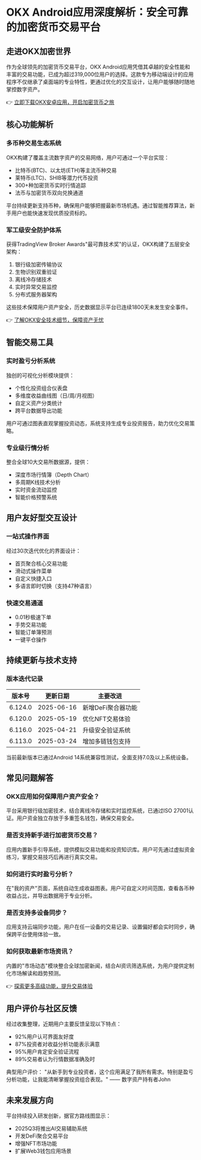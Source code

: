 # OKX Android应用深度解析：安全可靠的加密货币交易平台

## 走进OKX加密世界

作为全球领先的加密货币交易平台，OKX Android应用凭借其卓越的安全性能和丰富的交易功能，已成为超过319,000位用户的选择。这款专为移动端设计的应用程序不仅继承了桌面端的专业特性，更通过优化的交互设计，让用户能够随时随地掌控数字资产。

👉 [立即下载OKX安卓应用，开启加密货币之旅](https://bit.ly/okx_welcome)

## 核心功能解析

### 多币种交易生态系统

OKX构建了覆盖主流数字资产的交易网络，用户可通过一个平台实现：
- 比特币(BTC)、以太坊(ETH)等主流币种交易
- 莱特币(LTC)、SHIB等潜力代币投资
- 300+种加密货币实时行情追踪
- 法币与加密货币双向兑换通道

平台持续更新支持币种，确保用户能够把握最新市场机遇。通过智能推荐算法，新手用户也能快速发现优质投资标的。

### 军工级安全防护体系

获得TradingView Broker Awards"最可靠技术奖"的认证，OKX构建了五层安全架构：
1. 银行级加密传输协议
2. 生物识别双重验证
3. 离线冷存储技术
4. 实时异常交易监控
5. 分布式服务器架构

这些技术保障用户资产安全，历史数据显示平台已连续1800天未发生安全事件。

👉 [了解OKX安全技术细节，保障资产无忧](https://bit.ly/okx_welcome)

## 智能交易工具

### 实时盈亏分析系统

独创的可视化分析模块提供：
- 个性化投资组合仪表盘
- 多维度收益曲线图（日/周/月视图）
- 自定义资产分类统计
- 跨平台数据导出功能

用户可通过图表直观掌握投资动态，系统支持生成专业投资报告，助力优化交易策略。

### 专业级行情分析

整合全球10大交易所数据源，提供：
- 深度市场行情簿（Depth Chart）
- 多周期K线技术分析
- 实时资金流动监控
- 智能价格预警系统

## 用户友好型交互设计

### 一站式操作界面

经过30次迭代优化的界面设计：
- 首页聚合核心交易功能
- 滑动式操作菜单
- 自定义快捷入口
- 多语言即时切换（支持47种语言）

### 快速交易通道

- 0.01秒极速下单
- 手势交易功能
- 智能订单簿预测
- 一键平仓操作

## 持续更新与技术支持

### 版本迭代记录

| 版本号 | 更新日期 | 主要改进 |
|--------|----------|----------|
| 6.124.0 | 2025-06-16 | 新增DeFi聚合器功能 |
| 6.120.0 | 2025-05-19 | 优化NFT交易体验 |
| 6.116.0 | 2025-04-21 | 升级安全验证系统 |
| 6.113.0 | 2025-03-24 | 增加多链钱包支持 |

当前最新版本已通过Android 14系统兼容性测试，全面支持7.0及以上系统设备。

## 常见问题解答

### OKX应用如何保障用户资产安全？
平台采用银行级加密技术，结合离线冷存储和实时监控系统，已通过ISO 27001认证。用户资金独立存放于多重签名钱包，确保交易安全。

### 是否支持新手进行加密货币交易？
应用内置新手引导系统，提供模拟交易功能和投资知识库。用户可先通过虚拟资金练习，掌握交易技巧后再进行真实交易。

### 如何进行实时盈亏分析？
在"我的资产"页面，系统自动生成收益图表。用户可自定义时间范围，查看各币种收益占比，并导出数据用于专业分析。

### 是否支持多设备同步？
应用支持云端同步功能，用户在任一设备的交易记录、设置偏好都会实时同步，确保跨平台使用体验一致。

### 如何获取最新市场资讯？
内置的"市场动态"模块整合全球加密新闻，结合AI资讯筛选系统，为用户提供定制化市场解读和趋势预测。

👉 [探索更多高级功能，提升交易体验](https://bit.ly/okx_welcome)

## 用户评价与社区反馈

经过收集整理，近期用户主要反馈呈现以下特点：
- 92%用户认可界面友好度
- 87%投资者对收益分析功能表示满意
- 95%用户肯定安全验证流程
- 89%交易者认为行情数据准确及时

典型用户评价：
"从新手到专业投资者，这个应用满足了我所有需求。特别是盈亏分析功能，让我能清晰掌握投资组合表现。" —— 数字资产持有者John

## 未来发展方向

平台持续投入研发创新，据官方路线图显示：
- 2025Q3将推出AI交易辅助系统
- 开发DeFi聚合交易平台
- 增强NFT市场功能
- 扩展Web3钱包应用场景
